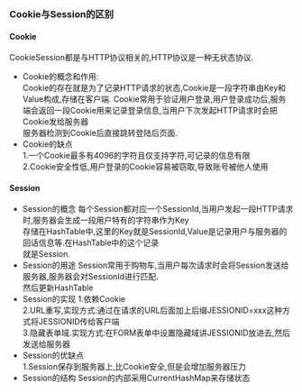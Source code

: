 ### Cookie与Session的区别
#### Cookie  
CookieSession都是与HTTP协议相关的,HTTP协议是一种无状态协议.  
* Cookie的概念和作用:  
Cookie的存在就是为了记录HTTP请求的状态,Cookie是一段字符串由Key和Value构成,存储在客户端.
Cookie常用于验证用户登录,用户登录成功后,服务端会返回一段Cookie用来记录登录信息,当用户下次发起HTTP请求时会把Cookie发给服务器  
服务器检测到Cookie后直接跳转登陆后页面.  
* Cookie的缺点  
1.一个Cookie最多有4096的字符且仅支持字符,可记录的信息有限  
2.Cookie安全性低,用户登录的Cookie容易被窃取,导致账号被他人使用  

#### Session
* Session的概念
每个Session都对应一个SessionId,当用户发起一段HTTP请求时,服务器会生成一段用户特有的字符串作为Key  
存储在HashTable中,这里的Key就是SessionId,Value是记录用户与服务器的回话信息等.在HashTable中的这个记录  
就是Session.
* Session的用途
Session常用于购物车,当用户每次请求时会将Session发送给服务器,服务器会对SessionId进行匹配.  
然后更新HashTable  
* Session的实现
1.依赖Cookie  
2.URL重写,实现方式:通过在请求的URL后面加上后缀JESSIONID=xxx这种方式将JESSIONID传给客户端  
3.隐藏表单域.实现方式:在FORM表单中设置隐藏域讲JESSIONID放进去,然后发送给服务器  
* Session的优缺点  
1.Session保存到服务器上,比Cookie安全,但是会增加服务器压力  
* Session的结构
Session的内部采用CurrentHashMap来存储状态  
